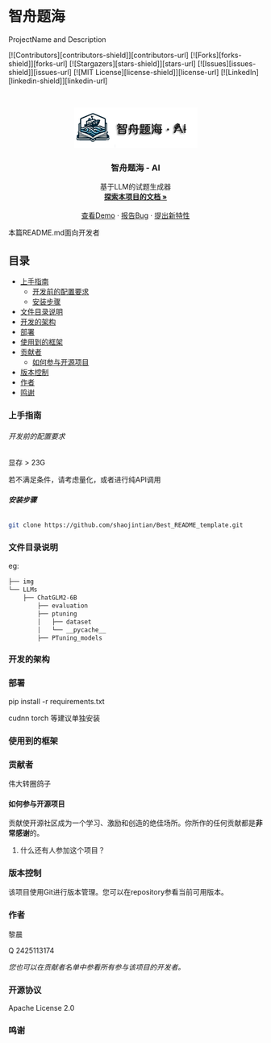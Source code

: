

# 智舟题海

ProjectName and Description

<!-- PROJECT SHIELDS -->

[![Contributors][contributors-shield]][contributors-url]
[![Forks][forks-shield]][forks-url]
[![Stargazers][stars-shield]][stars-url]
[![Issues][issues-shield]][issues-url]
[![MIT License][license-shield]][license-url]
[![LinkedIn][linkedin-shield]][linkedin-url]

<!-- PROJECT LOGO -->
<br />

<p align="center">
  <a href="https://github.com/Lichen455/ZTO/blob/main/img/zrx.png">
    <img src="img/zrx.png" alt="Logo" width="245" height="80">
  </a>

  <h3 align="center">智舟题海 - AI</h3>
  <p align="center">
    基于LLM的试题生成器
    <br />
    <a href="https://github.com/shaojintian/Best_README_template"><strong>探索本项目的文档 »</strong></a>
    <br />
    <br />
    <a href="https://github.com/shaojintian/Best_README_template">查看Demo</a>
    ·
    <a href="https://github.com/shaojintian/Best_README_template/issues">报告Bug</a>
    ·
    <a href="https://github.com/shaojintian/Best_README_template/issues">提出新特性</a>
  </p>

</p>


 本篇README.md面向开发者
 
## 目录

- [上手指南](#上手指南)
  - [开发前的配置要求](#开发前的配置要求)
  - [安装步骤](#安装步骤)
- [文件目录说明](#文件目录说明)
- [开发的架构](#开发的架构)
- [部署](#部署)
- [使用到的框架](#使用到的框架)
- [贡献者](#贡献者)
  - [如何参与开源项目](#如何参与开源项目)
- [版本控制](#版本控制)
- [作者](#作者)
- [鸣谢](#鸣谢)

### 上手指南





###### 开发前的配置要求

显存 > 23G

若不满足条件，请考虑量化，或者进行纯API调用

###### **安装步骤**



```sh
git clone https://github.com/shaojintian/Best_README_template.git
```

### 文件目录说明
eg:

```
├── img
└── LLMs
    ├── ChatGLM2-6B
        ├── evaluation
        ├── ptuning
        │   ├── dataset
        │   └── __pycache__
        ├── PTuning_models

```





### 开发的架构 

### 部署

pip install -r requirements.txt

cudnn torch 等建议单独安装

### 使用到的框架


### 贡献者

伟大转圈鸽子

#### 如何参与开源项目

贡献使开源社区成为一个学习、激励和创造的绝佳场所。你所作的任何贡献都是**非常感谢**的。


1. 什么还有人参加这个项目？



### 版本控制

该项目使用Git进行版本管理。您可以在repository参看当前可用版本。

### 作者

黎晨

Q 2425113174   

 *您也可以在贡献者名单中参看所有参与该项目的开发者。*

### 开源协议

Apache License 2.0

### 鸣谢






